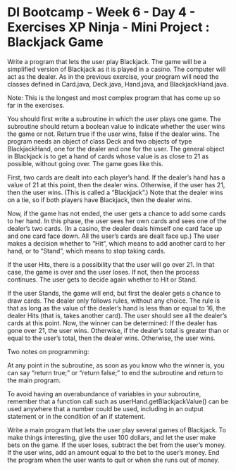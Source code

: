 # DI Bootcamp - Week 6 - Day 4 - Exercises XP Ninja - Mini Project : Blackjack Game

Write a program that lets the user play Blackjack. The game will be a simplified version of Blackjack as it is played in a casino. The computer will act as the dealer. As in the previous exercise, your program will need the classes defined in Card.java, Deck.java, Hand.java, and BlackjackHand.java.

Note: This is the longest and most complex program that has come up so far in the exercises.

You should first write a subroutine in which the user plays one game. The subroutine should return a boolean value to indicate whether the user wins the game or not. Return true if the user wins, false if the dealer wins. The program needs an object of class Deck and two objects of type BlackjackHand, one for the dealer and one for the user. The general object in Blackjack is to get a hand of cards whose value is as close to 21 as possible, without going over. The game goes like this.

First, two cards are dealt into each player’s hand. If the dealer’s hand has a value of 21 at this point, then the dealer wins. Otherwise, if the user has 21, then the user wins. (This is called a “Blackjack”.) Note that the dealer wins on a tie, so if both players have Blackjack, then the dealer wins.

Now, if the game has not ended, the user gets a chance to add some cards to her hand. In this phase, the user sees her own cards and sees one of the dealer’s two cards. (In a casino, the dealer deals himself one card face up and one card face down. All the user’s cards are dealt face up.) The user makes a decision whether to “Hit”, which means to add another card to her hand, or to “Stand”, which means to stop taking cards.

If the user Hits, there is a possibility that the user will go over 21. In that case, the game is over and the user loses. If not, then the process continues. The user gets to decide again whether to Hit or Stand.

If the user Stands, the game will end, but first the dealer gets a chance to draw cards. The dealer only follows rules, without any choice. The rule is that as long as the value of the dealer’s hand is less than or equal to 16, the dealer Hits (that is, takes another card). The user should see all the dealer’s cards at this point. Now, the winner can be determined: If the dealer has gone over 21, the user wins. Otherwise, if the dealer’s total is greater than or equal to the user’s total, then the dealer wins. Otherwise, the user wins.

Two notes on programming:

At any point in the subroutine, as soon as you know who the winner is, you can say “return true;” or “return false;” to end the subroutine and return to the main program.

To avoid having an overabundance of variables in your subroutine, remember that a function call such as userHand.getBlackjackValue() can be used anywhere that a number could be used, including in an output statement or in the condition of an if statement.

Write a main program that lets the user play several games of Blackjack. To make things interesting, give the user 100 dollars, and let the user make bets on the game. If the user loses, subtract the bet from the user’s money. If the user wins, add an amount equal to the bet to the user’s money. End the program when the user wants to quit or when she runs out of money.
